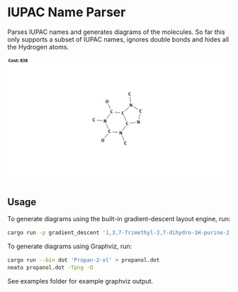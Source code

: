 # IUPAC Name Parser

Parses IUPAC names and generates diagrams of the molecules. So far this only supports a subset of IUPAC names, ignores double bonds and hides all the Hydrogen atoms.

![Caffeine drawn using gradient-descent layout engine](examples/Screenshot%20from%202024-07-02%2017-07-02.png)

## Usage

To generate diagrams using the built-in gradient-descent layout engine, run:

```sh
cargo run -p gradient_descent '1,3,7-Trimethyl-3,7-dihydro-1H-purine-2,6-dione'
```

To generate diagrams using Graphviz, run:

```sh
cargo run --bin dot 'Propan-2-ol' > propanol.dot
neato propanol.dot -Tpng -O
```

See examples folder for example graphviz output.
